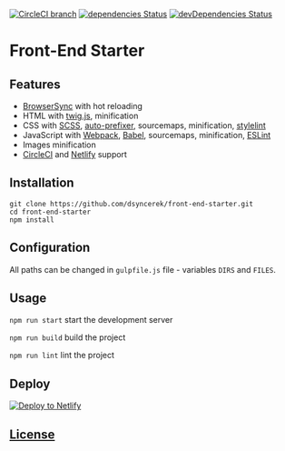 [![CircleCI branch](https://img.shields.io/circleci/project/github/dsyncerek/front-end-starter/master.svg)](https://circleci.com/gh/dsyncerek/front-end-starter)
[![dependencies Status](https://img.shields.io/david/dsyncerek/front-end-starter.svg)](https://david-dm.org/dsyncerek/front-end-starter)
[![devDependencies Status](https://img.shields.io/david/dev/dsyncerek/front-end-starter.svg)](https://david-dm.org/dsyncerek/front-end-starter?type=dev)

# Front-End Starter

## Features

- [BrowserSync](https://www.browsersync.io/) with hot reloading
- HTML with [twig.js](https://github.com/twigjs/twig.js), minification
- CSS with [SCSS](https://sass-lang.com/), [auto-prefixer](https://github.com/postcss/autoprefixer), sourcemaps, minification, [stylelint](https://stylelint.io/)
- JavaScript with [Webpack](https://webpack.js.org/), [Babel](https://babeljs.io/), sourcemaps, minification, [ESLint](https://eslint.org/)
- Images minification
- [CircleCI](https://circleci.com/) and [Netlify](https://www.netlify.com/) support

## Installation

```
git clone https://github.com/dsyncerek/front-end-starter.git
cd front-end-starter
npm install
```

## Configuration

All paths can be changed in `gulpfile.js` file - variables `DIRS` and `FILES`.

## Usage

`npm run start` start the development server

`npm run build` build the project

`npm run lint` lint the project

## Deploy

[![Deploy to Netlify](https://www.netlify.com/img/deploy/button.svg)](https://app.netlify.com/start/deploy?repository=https://github.com/dsyncerek/front-end-starter)

## [License](LICENSE)
